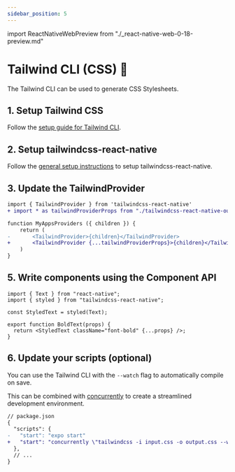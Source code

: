 ```yaml
---
sidebar_position: 5
---
```


import ReactNativeWebPreview from "./\_react-native-web-0-18-preview.md"

# Tailwind CLI (CSS) 🔬

<ReactNativeWebPreview />

The Tailwind CLI can be used to generate CSS Stylesheets.

## 1. Setup Tailwind CSS

Follow the [setup guide for Tailwind CLI](https://tailwindcss.com/docs/installation).

## 2. Setup tailwindcss-react-native

Follow the [general setup instructions](../installation.md) to setup tailwindcss-react-native.

## 3. Update the TailwindProvider

```diff
import { TailwindProvider } from 'tailwindcss-react-native'
+ import * as tailwindProviderProps from "./tailwindcss-react-native-output"

function MyAppsProviders ({ children }) {
    return (
-       <TailwindProvider>{children}</TailwindProvider>
+       <TailwindProvider {...tailwindProviderProps}>{children}</TailwindProvider>
    )
}
```

## 5. Write components using the Component API

```tsx
import { Text } from "react-native";
import { styled } from "tailwindcss-react-native";

const StyledText = styled(Text);

export function BoldText(props) {
  return <StyledText className="font-bold" {...props} />;
}
```

## 6. Update your scripts (optional)

You can use the Tailwind CLI with the `--watch` flag to automatically compile on save.

This can be combined with [concurrently](https://www.npmjs.com/package/concurrently) to create a streamlined development environment.

```diff
// package.json
{
  "scripts": {
-   "start": "expo start"
+   "start": "concurrently \"tailwindcss -i input.css -o output.css --watch\" \"expo start:web\""
  },
  // ...
}
```
